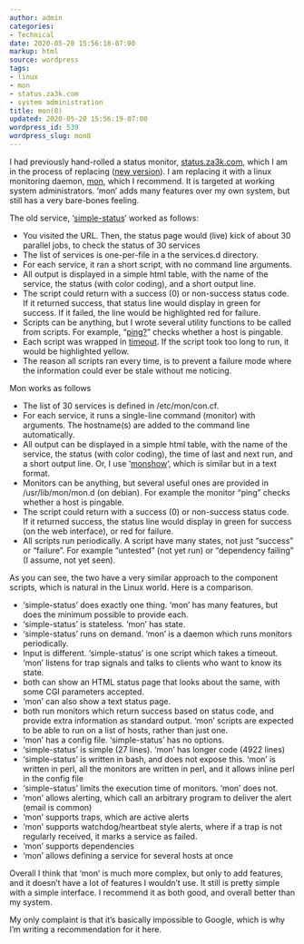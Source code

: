 ```yaml
---
author: admin
categories:
- Technical
date: 2020-05-20 15:56:18-07:00
markup: html
source: wordpress
tags:
- linux
- mon
- status.za3k.com
- system administration
title: mon(8)
updated: 2020-05-20 15:56:19-07:00
wordpress_id: 539
wordpress_slug: mon8
---
```

I had previously hand-rolled a status monitor, [status.za3k.com][1], which I am in the process of replacing ([new version][2]). I am replacing it with a linux monitoring daemon, [mon][3], which I recommend. It is targeted at working system administrators. ‘mon’ adds many features over my own system, but still has a very bare-bones feeling.

The old service, ‘[simple-status][4]‘ worked as follows:

-   You visited the URL. Then, the status page would (live) kick of about 30 parallel jobs, to check the status of 30 services
-   The list of services is one-per-file in a the services.d directory.
-   For each service, it ran a short script, with no command line arguments.
-   All output is displayed in a simple html table, with the name of the service, the status (with color coding), and a short output line.
-   The script could return with a success (0) or non-success status code. If it returned success, that status line would display in green for success. If it failed, the line would be highlighted red for failure.
-   Scripts can be anything, but I wrote several utility functions to be called from scripts. For example, “[ping?][5]” checks whether a host is pingable.
-   Each script was wrapped in [timeout][6]. If the script took too long to run, it would be highlighted yellow.
-   The reason all scripts ran every time, is to prevent a failure mode where the information could ever be stale without me noticing.

Mon works as follows

-   The list of 30 services is defined in /etc/mon/con.cf.
-   For each service, it runs a single-line command (monitor) with arguments. The hostname(s) are added to the command line automatically.
-   All output can be displayed in a simple html table, with the name of the service, the status (with color coding), the time of last and next run, and a short output line. Or, I use ‘[monshow][7]‘, which is similar but in a text format.
-   Monitors can be anything, but several useful ones are provided in /usr/lib/mon/mon.d (on debian). For example the monitor “ping” checks whether a host is pingable.
-   The script could return with a success (0) or non-success status code. If it returned success, the status line would display in green for success (on the web interface), or red for failure.
-   All scripts run periodically. A script have many states, not just “success” or “failure”. For example “untested” (not yet run) or “dependency failing” (I assume, not yet seen).

As you can see, the two have a very similar approach to the component scripts, which is natural in the Linux world. Here is a comparison.

-   ‘simple-status’ does exactly one thing. ‘mon’ has many features, but does the minimum possible to provide each.
-   ‘simple-status’ is stateless. ‘mon’ has state.
-   ‘simple-status’ runs on demand. ‘mon’ is a daemon which runs monitors periodically.
-   Input is different. ‘simple-status’ is one script which takes a timeout. ‘mon’ listens for trap signals and talks to clients who want to know its state.
-   both can show an HTML status page that looks about the same, with some CGI parameters accepted.
-   ‘mon’ can also show a text status page.
-   both run monitors which return success based on status code, and provide extra information as standard output. ‘mon’ scripts are expected to be able to run on a list of hosts, rather than just one.
-   ‘mon’ has a config file. ‘simple-status’ has no options.
-   ‘simple-status’ is simple (27 lines). ‘mon’ has longer code (4922 lines)
-   ‘simple-status’ is written in bash, and does not expose this. ‘mon’ is written in perl, all the monitors are written in perl, and it allows inline perl in the config file
-   ‘simple-status’ limits the execution time of monitors. ‘mon’ does not.
-   ‘mon’ allows alerting, which call an arbitrary program to deliver the alert (email is common)
-   ‘mon’ supports traps, which are active alerts
-   ‘mon’ supports watchdog/heartbeat style alerts, where if a trap is not regularly received, it marks a service as failed.
-   ‘mon’ supports dependencies
-   ‘mon’ allows defining a service for several hosts at once

Overall I think that ‘mon’ is much more complex, but only to add features, and it doesn’t have a lot of features I wouldn’t use. It still is pretty simple with a simple interface. I recommend it as both good, and overall better than my system.

My only complaint is that it’s basically impossible to Google, which is why I’m writing a recommendation for it here.

[1]: http://status.za3k.com/
[2]: https://germinate.za3k.com/pub/status/mon.txt
[3]: https://mirrors.edge.kernel.org/pub/software/admin/mon/html/man/mon.html
[4]: https://github.com/za3k/za3k.com/blob/master/cgi-bin/status-simple
[5]: https://github.com/za3k/za3k.com/blob/master/cgi-bin/ping%3F
[6]: https://www.gnu.org/software/coreutils/manual/html_node/timeout-invocation.html#timeout-invocation
[7]: https://mirrors.edge.kernel.org/pub/software/admin/mon/html/man/monshow.html
